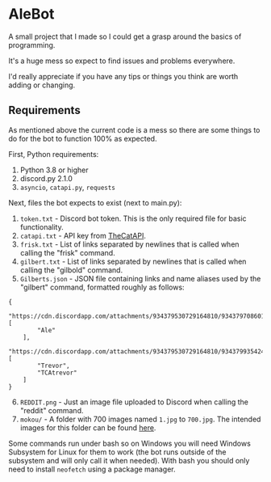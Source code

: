 # AleBot

A small project that I made so I could get a grasp around the basics of programming.

It's a huge mess so expect to find issues and problems everywhere.

I'd really appreciate if you have any tips or things you think are worth adding or changing.

## Requirements

As mentioned above the current code is a mess so there are some things to do for the bot to function 100% as expected.

First, Python requirements:

1. Python 3.8 or higher
2. discord.py 2.1.0
3. `asyncio`, `catapi.py`, `requests`

Next, files the bot expects to exist (next to main.py):

1. `token.txt` - Discord bot token. This is the only required file for basic functionality.
2. `catapi.txt` - API key from [TheCatAPI](https://thecatapi.com/).
3. `frisk.txt` - List of links separated by newlines that is called when calling the "frisk" command.
4. `gilbert.txt` - List of links separated by newlines that is called when calling the "gilbold" command.
5. `Gilberts.json` - JSON file containing links and name aliases used by the "gilbert" command, formatted roughly as follows:
```
{
    "https://cdn.discordapp.com/attachments/934379530729164810/934379708601237534/Ale.png": [
        "Ale"
    ],
    "https://cdn.discordapp.com/attachments/934379530729164810/934379935424974918/Trevor.png": [
        "Trevor",
        "TCAtrevor"
    ]
}
```
6. `REDDIT.png` - Just an image file uploaded to Discord when calling the "reddit" command.
7. `mokou/` - A folder with 700 images named `1.jpg` to `700.jpg`. The intended images for this folder can be found [here](https://twitter.com/jokanhiyou/status/1556186890428039168).

Some commands run under bash so on Windows you will need Windows Subsystem for Linux for them to work (the bot runs outside of the subsystem and will only call it when needed). With bash you should only need to install `neofetch` using a package manager.

